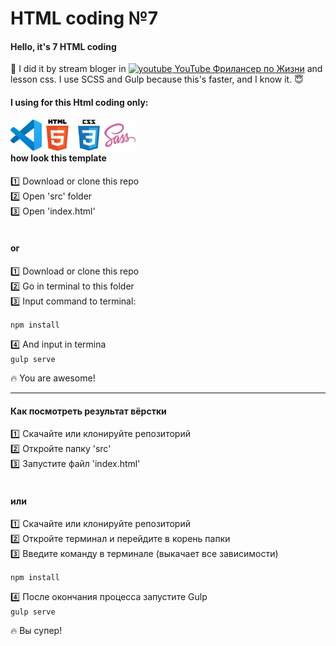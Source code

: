 # HTML coding №7


#### Hello, it's 7 HTML coding
📕 I did it by stream bloger in [<img alt="youtube" width="20px" src="https://cdn.jsdelivr.net/npm/simple-icons@v3/icons/youtube.svg"/> YouTube Фрилансер по Жизни](https://www.youtube.com/channel/UCedskVwIKiZJsO8XdJdLKnA) and lesson css. 
I use SCSS and Gulp because this's faster, and I know it.  😇 

#### I using for this Html coding only: 
<img align="left" alt="Visual Studio Code" width="50px" src="https://raw.githubusercontent.com/github/explore/80688e429a7d4ef2fca1e82350fe8e3517d3494d/topics/visual-studio-code/visual-studio-code.png" />
<img align="left" alt="HTML5" width="50px" src="https://raw.githubusercontent.com/github/explore/80688e429a7d4ef2fca1e82350fe8e3517d3494d/topics/html/html.png" />
<img align="left" alt="CSS3" width="50px" src="https://raw.githubusercontent.com/github/explore/80688e429a7d4ef2fca1e82350fe8e3517d3494d/topics/css/css.png" />
<img align="left" alt="Sass" width="50px" src="https://raw.githubusercontent.com/github/explore/80688e429a7d4ef2fca1e82350fe8e3517d3494d/topics/sass/sass.png" />

<br>
<br>

#### how look this template

1️⃣ Download or clone this repo <br>
2️⃣ Open 'src' folder<br>
3️⃣ Open 'index.html'<br>
<br>

#### or

1️⃣ Download or clone this repo<br>
2️⃣ Go in terminal to this folder<br>
3️⃣ Input command to terminal: <br>

`npm install`

4️⃣ And input in termina<br>
`gulp serve`

🔥 You are awesome!

***


#### Как посмотреть результат вёрстки 

1️⃣ Скачайте или клонируйте репозиторий<br>
2️⃣ Откройте папку 'src'<br>
3️⃣ Запустите файл 'index.html'<br>
<br>

#### или

1️⃣ Скачайте или клонируйте репозиторий<br>
2️⃣ Откройте терминал и перейдите в корень папки<br>
3️⃣ Введите команду в терминале (выкачает все зависимости)  <br>

`npm install`

4️⃣ После окончания процесса запустите Gulp<br>
`gulp serve`

🔥 Вы супер!

